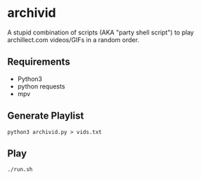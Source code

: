# archivid
A stupid combination of scripts (AKA "party shell script") to play archillect.com videos/GIFs in a random order.

## Requirements
 * Python3
 * python requests
 * mpv

## Generate Playlist
``` python3 archivid.py > vids.txt ```

## Play
```./run.sh```
